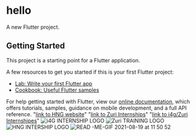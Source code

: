 
# hello

A new Flutter project.

## Getting Started

This project is a starting point for a Flutter application.

A few resources to get you started if this is your first Flutter project:

- [Lab: Write your first Flutter app](https://flutter.dev/docs/get-started/codelab)
- [Cookbook: Useful Flutter samples](https://flutter.dev/docs/cookbook)

For help getting started with Flutter, view our
[online documentation](https://flutter.dev/docs), which offers tutorials,
samples, guidance on mobile development, and a full API reference.
"[link to HNG website](https://hng.tech/)"
"[link to Zuri Internships](https://internship.zuri.team/)"
"[link to i4g/Zuri Internshipes](https://i4g.zuriboard.com/)"
![i4G INTERNSHIP LOGO](https://user-images.githubusercontent.com/78506223/130127726-f44d263e-129b-46e7-88dc-f3a3d53bd203.png)
![Zuri TRAINING LOGO](https://user-images.githubusercontent.com/78506223/130127223-b5375de2-d30d-4b19-83ad-400ad921785c.png)
![HNG INTERSHIP LOGO](https://user-images.githubusercontent.com/78506223/130127475-bee357df-4112-453e-a5e5-a9ca593dc8ea.png)
![READ -ME-GIF 2021-08-19 at 11 50 52](https://user-images.githubusercontent.com/78506223/130322834-538584e7-961c-47da-924f-2d0fad9708a0.gif)

